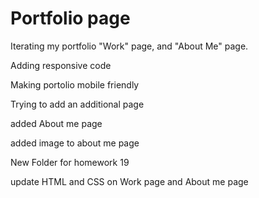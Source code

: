 # Portfolio page
Iterating my portfolio "Work" page, and "About Me" page.

Adding responsive code

Making portolio mobile friendly

Trying to add an additional page 

added About me page

added image to about me page

New Folder for homework 19

update HTML and CSS on Work page and About me page